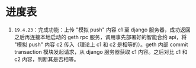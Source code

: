 # 进度表

1. `19.4.23`：完成功能：上传 "模拟 push" 内容 c1 至 django 服务器，成功返回之后再连接本地启动的 geth rpc 服务，调用事先部署好的智能合约 api，将 "模拟 push" 内容 c2 传入（理论上 c1 和 c2 是相等的）。geth 内部 commit transaction 模块发起请求，从 django 服务器获取 c1 内容。之后对比 c1 和 c2 内容，判断其是否相等。